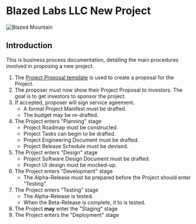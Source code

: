 # Blazed Labs LLC New Project

![Blazed Mountain](https://blazed.sirv.com/logo/Wallpaper-Beaker.png?w=500&h=500 "Beaker")

## Introduction
This is business process documentation, detailing the main procedures involved in proposing a new project.

1. The [Project Proposal template](https://github.com/blazed-labs/blazed-labs/blob/main/templates/project-proposal.md) is used to create a proposal for the Project.
2. The proposer must now show their Project Proposal to investors. The goal is to get investors to sponsor the project.
3. If accepted, proposer will sign service ageement.
   * A formal Project Manifest must be drafted.
   * The budget may be re-drafted.
4. The Project enters "Planning" stage 
   * Project Roadmap must be constructed.
   * Project Tasks can begin to be drafted.
   * Project Engineering Document must be drafted.
   * Project Release Schedule must be devised.
5. The Project enters "Design" stage
   * Project Software Design Document must be drafted.
   * Project UI design must be mocked-up.
6. The Project enters "Development" stage
   * The Alpha-Release must be prepared before the Project should enter "Testing".
7. The Project enters "Testing" stage
   * The Alpha-Release is tested.
   * When the Beta-Release is complete, it to is tested. 
8. The Project **may** enter the "Staging" stage
9. The Project enters the "Deployment" stage
